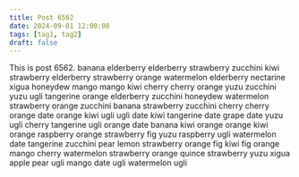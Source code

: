 ```yaml
---
title: Post 6562
date: 2024-09-01 12:00:00
tags: [tag1, tag2]
draft: false
---
```

This is post 6562.
banana
elderberry
elderberry
strawberry
zucchini
kiwi
strawberry
elderberry
strawberry
orange
watermelon
elderberry
nectarine
xigua
honeydew
mango
mango
kiwi
cherry
cherry
orange
yuzu
zucchini
yuzu
ugli
tangerine
orange
elderberry
zucchini
honeydew
watermelon
strawberry
orange
zucchini
banana
strawberry
zucchini
cherry
cherry
orange
date
orange
kiwi
ugli
ugli
date
kiwi
tangerine
date
grape
date
yuzu
ugli
cherry
tangerine
ugli
orange
date
banana
kiwi
orange
orange
kiwi
orange
raspberry
orange
strawberry
fig
yuzu
raspberry
ugli
watermelon
date
tangerine
zucchini
pear
lemon
strawberry
orange
fig
kiwi
fig
orange
mango
cherry
watermelon
strawberry
orange
quince
strawberry
yuzu
xigua
apple
pear
ugli
mango
date
ugli
watermelon
ugli
